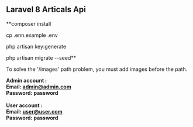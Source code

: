 ## Laravel 8 Articals Api

**composer install 

cp .enn.example .env

php artisan key:generate

php artisan migrate --seed**

To solve the '/images' path problem, you must add images before the path.

**Admin account :
<br>
Email: admin@admin.com
<br>
Password: password
<br>**
<br>
**User account :
<br>
Email: user@user.com
<br>
Password: password
<br>**


